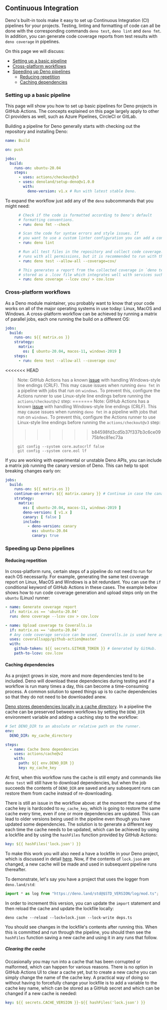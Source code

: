 ## Continuous Integration

Deno's built-in tools make it easy to set up Continuous Integration (CI) pipelines for your projects. Testing, linting
and formatting of code can all be done with the corresponding commands `deno test`, `deno lint` and `deno fmt`. In
addition, you can generate code coverage reports from test results with `deno coverage` in pipelines.

On this page we will discuss:

- [Setting up a basic pipeline](#setting-up-a-basic-pipeline)
- [Cross-platform workflows](#cross-platform-workflows)
- [Speeding up Deno pipelines](#speeding-up-deno-pipelines)
  - [Reducing repetition](#reducing-repetition)
  - [Caching dependencies](#caching-dependencies)

### Setting up a basic pipeline

This page will show you how to set up basic pipelines for Deno projects in GitHub Actions. The concepts explained on
this page largely apply to other CI providers as well, such as Azure Pipelines, CircleCI or GitLab.

Building a pipeline for Deno generally starts with checking out the repository and installing Deno:

```yaml
name: Build

on: push

jobs:
  build:
    runs-on: ubuntu-20.04
    steps:
      - uses: actions/checkout@v3
      - uses: denoland/setup-deno@v1.0.0
        with:
          deno-version: v1.x # Run with latest stable Deno.
```

To expand the workflow just add any of the `deno` subcommands that you might need:

```yaml
      # Check if the code is formatted according to Deno's default
      # formatting conventions.
      - run: deno fmt --check

      # Scan the code for syntax errors and style issues. If
      # you want to use a custom linter configuration you can add a configuration file with --config <myconfig>
      - run: deno lint

      # Run all test files in the repository and collect code coverage. The example
      # runs with all permissions, but it is recommended to run with the minimal permissions your program needs (for example --allow-read).
      - run: deno test --allow-all --coverage=cov/

      # This generates a report from the collected coverage in `deno test --coverage`. It is
      # stored as a .lcov file which integrates well with services such as Codecov, Coveralls and Travis CI.
      - run: deno coverage --lcov cov/ > cov.lcov
```

### Cross-platform workflows

As a Deno module maintainer, you probably want to know that your code works on all of the major operating systems in use
today: Linux, MacOS and Windows. A cross-platform workflow can be achieved by running a matrix of parallel jobs, each
one running the build on a different OS:

```yaml
jobs:
  build:
    runs-on: ${{ matrix.os }}
    strategy:
      matrix:
        os: [ ubuntu-20.04, macos-11, windows-2019 ]
    steps:
      - run: deno test --allow-all --coverage cov/
```

<<<<<<< HEAD
> Note: GitHub Actions has a known [issue](https://github.com/actions/checkout/issues/135) with handling Windows-style
> line endings (CRLF). This may cause issues when running `deno fmt` in a pipeline with jobs that run on `windows`. To
> prevent this, configure the Actions runner to use Linux-style line endings before running the `actions/checkout@v2`
> step:
=======
> Note: GitHub Actions has a known
> [issue](https://github.com/actions/checkout/issues/135) with handling
> Windows-style line endings (CRLF). This may cause issues when running
> `deno fmt` in a pipeline with jobs that run on `windows`. To prevent this,
> configure the Actions runner to use Linux-style line endings before running
> the `actions/checkout@v3` step:
>>>>>>> b84598fd3cd5b37f337b3c6ce0975bfec81ec73a
>
> ```
> git config --system core.autocrlf false
> git config --system core.eol lf
> ```

If you are working with experimental or unstable Deno APIs, you can include a matrix job running the canary version of
Deno. This can help to spot breaking changes early on:

```yaml
jobs:
  build:
    runs-on: ${{ matrix.os }}
    continue-on-error: ${{ matrix.canary }} # Continue in case the canary run does not succeed
    strategy:
      matrix:
        os: [ ubuntu-20.04, macos-11, windows-2019 ]
        deno-version: [ v1.x ]
        canary: [ false ]
        include: 
          - deno-version: canary
            os: ubuntu-20.04
            canary: true
```

### Speeding up Deno pipelines

#### Reducing repetition

In cross-platform runs, certain steps of a pipeline do not need to run for each OS necessarily. For example, generating
the same test coverage report on Linux, MacOS and Windows is a bit redundant. You can use the `if` conditional keyword
of GitHub Actions in these cases. The example below shows how to run code coverage generation and upload steps only on
the `ubuntu` (Linux) runner:

```yaml
- name: Generate coverage report
  if: matrix.os == 'ubuntu-20.04'
  run: deno coverage --lcov cov > cov.lcov

- name: Upload coverage to Coveralls.io
  if: matrix.os == 'ubuntu-20.04'
  # Any code coverage service can be used, Coveralls.io is used here as an example.
  uses: coverallsapp/github-action@master
  with:
    github-token: ${{ secrets.GITHUB_TOKEN }} # Generated by GitHub.
    path-to-lcov: cov.lcov
```

#### Caching dependencies

As a project grows in size, more and more dependencies tend to be included. Deno will download these dependencies during
testing and if a workflow is run many times a day, this can become a time-consuming process. A common solution to speed
things up is to cache dependencies so that they do not need to be downloaded anew.

[Deno stores dependencies locally in a cache directory](https://deno.land/manual/linking_to_external_code). In a
pipeline the cache can be preserved between workflows by setting the `DENO_DIR` environment variable and adding a
caching step to the workflow:

```yaml
# Set DENO_DIR to an absolute or relative path on the runner.
env:
  DENO_DIR: my_cache_directory

steps:
  - name: Cache Deno dependencies 
    uses: actions/cache@v2
    with:
      path: ${{ env.DENO_DIR }}
      key: my_cache_key
```

At first, when this workflow runs the cache is still empty and commands like `deno test` will still have to download
dependencies, but when the job succeeds the contents of `DENO_DIR` are saved and any subsequent runs can restore them
from cache instead of re-downloading.

There is still an issue in the workflow above: at the moment the name of the cache key is hardcoded to `my_cache_key`,
which is going to restore the same cache every time, even if one or more dependencies are updated. This can lead to
older versions being used in the pipeline even though you have updated some dependencies. The solution is to generate a
different key each time the cache needs to be updated, which can be achieved by using a lockfile and by using the
`hashFiles` function provided by GitHub Actions:

```yaml
key: ${{ hashFiles('lock.json') }}
```

To make this work you will also need a have a lockfile in your Deno project, which is discussed in detail
[here](./linking_to_external_code/integrity_checking.md). Now, if the contents of `lock.json` are changed, a new cache
will be made and used in subsequent pipeline runs thereafter.

To demonstrate, let's say you have a project that uses the logger from `deno.land/std`:

```ts
import * as log from "https://deno.land/std@$STD_VERSION/log/mod.ts";
```

In order to increment this version, you can update the `import` statement and then reload the cache and update the
lockfile locally:

```
deno cache --reload --lock=lock.json --lock-write deps.ts
```

You should see changes in the lockfile's contents after running this. When this is committed and run through the
pipeline, you should then see the `hashFiles` function saving a new cache and using it in any runs that follow.

##### Clearing the cache

Occasionally you may run into a cache that has been corrupted or malformed, which can happen for various reasons. There
is no option in GitHub Actions UI to clear a cache yet, but to create a new cache you can simply change the name of the
cache key. A practical way of doing so without having to forcefully change your lockfile is to add a variable to the
cache key name, which can be stored as a GitHub secret and which can be changed if a new cache is needed:

```yaml
key: ${{ secrets.CACHE_VERSION }}-${{ hashFiles('lock.json') }}
```
